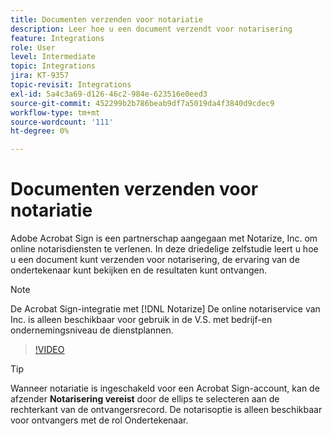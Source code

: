 ```yaml
---
title: Documenten verzenden voor notariatie
description: Leer hoe u een document verzendt voor notarisering
feature: Integrations
role: User
level: Intermediate
topic: Integrations
jira: KT-9357
topic-revisit: Integrations
exl-id: 5a4c3a69-d126-46c2-984e-623516e0eed3
source-git-commit: 452299b2b786beab9df7a5019da4f3840d9cdec9
workflow-type: tm+mt
source-wordcount: '111'
ht-degree: 0%

---
```


# Documenten verzenden voor notariatie

Adobe Acrobat Sign is een partnerschap aangegaan met Notarize, Inc. om online notarisdiensten te verlenen. In deze driedelige zelfstudie leert u hoe u een document kunt verzenden voor notarisering, de ervaring van de ondertekenaar kunt bekijken en de resultaten kunt ontvangen.

>[!NOTE]
>
>De Acrobat Sign-integratie met [!DNL Notarize] De online notariservice van Inc. is alleen beschikbaar voor gebruik in de V.S. met bedrijf-en ondernemingsniveau de dienstplannen.

>[!VIDEO](https://video.tv.adobe.com/v/341029?quality=12&learn=on&hidetitle=true)

>[!TIP]
>
>Wanneer notariatie is ingeschakeld voor een Acrobat Sign-account, kan de afzender **Notarisering vereist** door de ellips te selecteren aan de rechterkant van de ontvangersrecord. De notarisoptie is alleen beschikbaar voor ontvangers met de rol Ondertekenaar.

